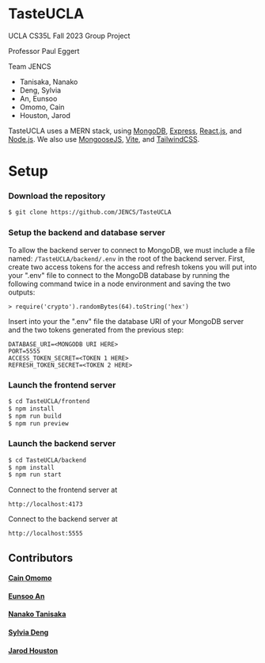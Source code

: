 # TasteUCLA
UCLA CS35L Fall 2023 Group Project

Professor Paul Eggert

Team JENCS
  - Tanisaka, Nanako
  - Deng, Sylvia
  - An, Eunsoo
  - Omomo, Cain
  - Houston, Jarod

TasteUCLA uses a MERN stack, using [MongoDB](https://www.mongodb.com/), [Express](https://expressjs.com/), [React.js](https://react.dev/), and [Node.js](https://nodejs.org/). We also use [MongooseJS](https://mongoosejs.com/), [Vite](https://vitejs.dev), and [TailwindCSS](https://tailwindcss.com).

# Setup

### Download the repository

```bash
$ git clone https://github.com/JENCS/TasteUCLA
```

### Setup the backend and database server
To allow the backend server to connect to MongoDB, we must include a file named: `/TasteUCLA/backend/.env` in the root of the backend server. First, create two access tokens for the access and refresh tokens you will put into your ".env" file to connect to the MongoDB database by running the following command twice in a node environment and saving the two outputs:
```node
> require('crypto').randomBytes(64).toString('hex')
```

Insert into your the ".env" file the database URI of your MongoDB server and the two tokens generated from the previous step:
``` 
DATABASE_URI=<MONGODB URI HERE>
PORT=5555
ACCESS_TOKEN_SECRET=<TOKEN 1 HERE>
REFRESH_TOKEN_SECRET=<TOKEN 2 HERE>
```

### Launch the frontend server
```bash
$ cd TasteUCLA/frontend
$ npm install
$ npm run build
$ npm run preview
```

### Launch the backend server
```bash
$ cd TasteUCLA/backend
$ npm install
$ npm run start
```
Connect to the frontend server at 
```
http://localhost:4173
```
Connect to the backend server at
```
http://localhost:5555
```

## Contributors

#### [Cain Omomo](https://github.com/cainmo)
#### [Eunsoo An](https://github.com/eunsooan)
#### [Nanako Tanisaka](https://github.com/nt7895)
#### [Sylvia Deng](https://github.com/sylviaden319)
#### [Jarod Houston](https://github.com/jarodhouston)
